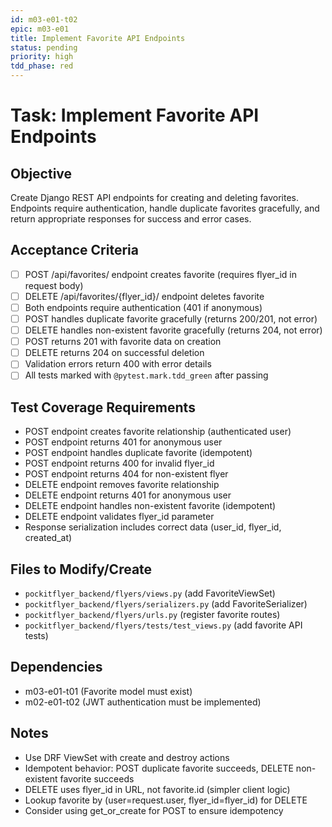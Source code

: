 ```yaml
---
id: m03-e01-t02
epic: m03-e01
title: Implement Favorite API Endpoints
status: pending
priority: high
tdd_phase: red
---
```


# Task: Implement Favorite API Endpoints

## Objective
Create Django REST API endpoints for creating and deleting favorites. Endpoints require authentication, handle duplicate favorites gracefully, and return appropriate responses for success and error cases.

## Acceptance Criteria
- [ ] POST /api/favorites/ endpoint creates favorite (requires flyer_id in request body)
- [ ] DELETE /api/favorites/{flyer_id}/ endpoint deletes favorite
- [ ] Both endpoints require authentication (401 if anonymous)
- [ ] POST handles duplicate favorite gracefully (returns 200/201, not error)
- [ ] DELETE handles non-existent favorite gracefully (returns 204, not error)
- [ ] POST returns 201 with favorite data on creation
- [ ] DELETE returns 204 on successful deletion
- [ ] Validation errors return 400 with error details
- [ ] All tests marked with `@pytest.mark.tdd_green` after passing

## Test Coverage Requirements
- POST endpoint creates favorite relationship (authenticated user)
- POST endpoint returns 401 for anonymous user
- POST endpoint handles duplicate favorite (idempotent)
- POST endpoint returns 400 for invalid flyer_id
- POST endpoint returns 404 for non-existent flyer
- DELETE endpoint removes favorite relationship
- DELETE endpoint returns 401 for anonymous user
- DELETE endpoint handles non-existent favorite (idempotent)
- DELETE endpoint validates flyer_id parameter
- Response serialization includes correct data (user_id, flyer_id, created_at)

## Files to Modify/Create
- `pockitflyer_backend/flyers/views.py` (add FavoriteViewSet)
- `pockitflyer_backend/flyers/serializers.py` (add FavoriteSerializer)
- `pockitflyer_backend/flyers/urls.py` (register favorite routes)
- `pockitflyer_backend/flyers/tests/test_views.py` (add favorite API tests)

## Dependencies
- m03-e01-t01 (Favorite model must exist)
- m02-e01-t02 (JWT authentication must be implemented)

## Notes
- Use DRF ViewSet with create and destroy actions
- Idempotent behavior: POST duplicate favorite succeeds, DELETE non-existent favorite succeeds
- DELETE uses flyer_id in URL, not favorite.id (simpler client logic)
- Lookup favorite by (user=request.user, flyer_id=flyer_id) for DELETE
- Consider using get_or_create for POST to ensure idempotency
